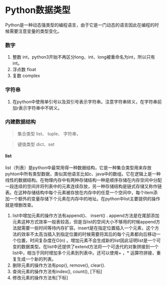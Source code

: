 # Python数据类型
Python是一种动态强类型的编程语言，由于它是一门动态的语言因此在编程的时候需要注意变量的类型变化。
### 数字
1.  整数 int，python3开始不再区分long、int、long被重命名为int，所以只有int。
2.  浮点数 float
3.  复数 complex
### 字符串
1.  在python中使用单引号以及双引号表示字符串。注意字符串转义，在字符串前加r表示字符串中不转义。
### 内建数据结构
 >  集合类型  list、 tuple、 字符串，  

>  键值类型  dict、set

####  list
list（列表）是python中最常用得一种数据结构，它是一种集合类型用来存放pyhton中所有类型数据，类似其他语言比如c、java中的数组。它在逻辑上是一种线性的数据结构。在物理内存中有两种存储结构一种是顺序存储在内存空间中分配一段连续的空间并将列表中的元素连续存放，另一种存储结构是链式存储又称作链表。在这种存储结构中每个元素被存放在内存中的任意一个空间中，每个item添加一个额外的变量存储下个元素在内存中的地址。在python中list主要提供的操作就是增删改查。
1.  list中增加元素的操作方法有append()、 insert() .  append方法是在尾部添加元素这种方式效率一般表较高，但是当list的空间大小不够用的时候append方法就需要一些时间等待内存扩容。insert是在指定位置插入一个元素，这个方法的效率不太高当插入到指定位置的时候需要将其后的每个元素都向后移动一个位置，时间复杂度在O(n) 。增加元素不会生成新的list因此证明list是一个可变的数据类型。在list中还提供了extend方法将一个可迭代的对象拼接到一个list中，相当于同时增加多个元素到列表中。还可以使用+ ，* 运算符拼接，重复生成一个新的列表。
2.  删除元素的操作方法有pop(),  remove(),  clear().
3. 查询元素的操作方法有index(),  count(),  [下标]
4. 修改元素的操作方法有[下标]




<!--stackedit_data:
eyJoaXN0b3J5IjpbNDMyNzQxODM2LC0xNDIyODkzMjgyLDU5OT
QxNTIxNiwtMzQyNTA5MTcyLDExMjg5NjMzMjQsLTU4NTM0MDAx
NSwtMTYyMzY5NDMwNCwxNjI1NTk5MjA2LDE4MDExMjQxMDYsLT
EzODk5MDY3LC0xNjI2ODUxMjc4LDcyNTE5MDkzNV19
-->